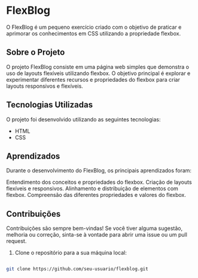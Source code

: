 # FlexBlog

O FlexBlog é um pequeno exercício criado com o objetivo de praticar e aprimorar os conhecimentos em CSS utilizando a propriedade flexbox.

## Sobre o Projeto

O projeto FlexBlog consiste em uma página web simples que demonstra o uso de layouts flexíveis utilizando flexbox. O objetivo principal é explorar e experimentar diferentes recursos e propriedades do flexbox para criar layouts responsivos e flexíveis.

## Tecnologias Utilizadas

O projeto foi desenvolvido utilizando as seguintes tecnologias:

- HTML
- CSS

## Aprendizados
Durante o desenvolvimento do FlexBlog, os principais aprendizados foram:

Entendimento dos conceitos e propriedades do flexbox.
Criação de layouts flexíveis e responsivos.
Alinhamento e distribuição de elementos com flexbox.
Compreensão das diferentes propriedades e valores do flexbox.
## Contribuições
Contribuições são sempre bem-vindas! Se você tiver alguma sugestão, melhoria ou correção, sinta-se à vontade para abrir uma issue ou um pull request.
1. Clone o repositório para a sua máquina local:

```bash

git clone https://github.com/seu-usuario/flexblog.git



